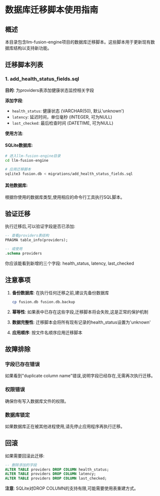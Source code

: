 # 数据库迁移脚本使用指南

## 概述

本目录包含llm-fusion-engine项目的数据库迁移脚本。这些脚本用于更新现有数据库结构以支持新功能。

## 迁移脚本列表

### 1. add_health_status_fields.sql

**目的**: 为providers表添加健康状态监控相关字段

**添加字段**:
- `health_status`: 健康状态 (VARCHAR(50), 默认'unknown')
- `latency`: 延迟时间，单位毫秒 (INTEGER, 可为NULL)
- `last_checked`: 最后检查时间 (DATETIME, 可为NULL)

**使用方法**:

#### SQLite数据库:
```bash
# 进入llm-fusion-engine目录
cd llm-fusion-engine

# 应用迁移脚本
sqlite3 fusion.db < migrations/add_health_status_fields.sql
```

#### 其他数据库:
根据你使用的数据库类型,使用相应的命令行工具执行SQL脚本。

## 验证迁移

执行迁移后,可以验证字段是否已添加:

```sql
-- 查看providers表结构
PRAGMA table_info(providers);

-- 或使用
.schema providers
```

你应该能看到新增的三个字段: health_status, latency, last_checked

## 注意事项

1. **备份数据库**: 在执行任何迁移之前,建议先备份数据库
   ```bash
   cp fusion.db fusion.db.backup
   ```

2. **幂等性**: 如果表中已存在这些字段,迁移脚本将会失败,这是正常的保护机制

3. **数据完整性**: 迁移脚本会将所有现有记录的health_status设置为'unknown'

4. **应用顺序**: 按文件名顺序应用迁移脚本

## 故障排除

### 字段已存在错误
如果看到"duplicate column name"错误,说明字段已经存在,无需再次执行迁移。

### 权限错误
确保你有写入数据库文件的权限。

### 数据库锁定
如果数据库正在被其他进程使用,请先停止应用程序再执行迁移。

## 回滚

如果需要回滚此迁移:

```sql
-- 删除添加的字段
ALTER TABLE providers DROP COLUMN health_status;
ALTER TABLE providers DROP COLUMN latency;
ALTER TABLE providers DROP COLUMN last_checked;
```

**注意**: SQLite对DROP COLUMN的支持有限,可能需要使用表重建方式。